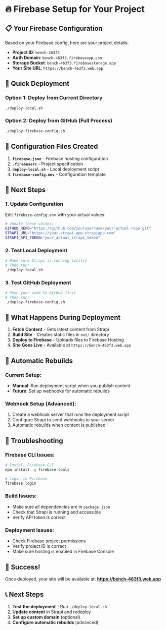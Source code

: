 # 🔥 Firebase Setup for Your Project

## 📋 Your Firebase Configuration

Based on your Firebase config, here are your project details:

- **Project ID**: `bench-463f3`
- **Auth Domain**: `bench-463f3.firebaseapp.com`
- **Storage Bucket**: `bench-463f3.firebasestorage.app`
- **Your Site URL**: `https://bench-463f3.web.app`

## 🚀 Quick Deployment

### Option 1: Deploy from Current Directory
```bash
./deploy-local.sh
```

### Option 2: Deploy from GitHub (Full Process)
```bash
./deploy-firebase-config.sh
```

## 🔧 Configuration Files Created

1. **`firebase.json`** - Firebase hosting configuration
2. **`.firebaserc`** - Project specification
3. **`deploy-local.sh`** - Local deployment script
4. **`firebase-config.env`** - Configuration template

## 📝 Next Steps

### 1. Update Configuration
Edit `firebase-config.env` with your actual values:
```bash
# Update these values:
GITHUB_REPO="https://github.com/yourusername/your-actual-repo.git"
STRAPI_URL="https://your-strapi-app.strapiapp.com"
STRAPI_API_TOKEN="your_actual_strapi_token"
```

### 2. Test Local Deployment
```bash
# Make sure Strapi is running locally
# Then run:
./deploy-local.sh
```

### 3. Test GitHub Deployment
```bash
# Push your code to GitHub first
# Then run:
./deploy-firebase-config.sh
```

## 🎯 What Happens During Deployment

1. **Fetch Content** - Gets latest content from Strapi
2. **Build Site** - Creates static files in `out/` directory
3. **Deploy to Firebase** - Uploads files to Firebase Hosting
4. **Site Goes Live** - Available at `https://bench-463f3.web.app`

## 🔄 Automatic Rebuilds

### Current Setup:
- **Manual**: Run deployment script when you publish content
- **Future**: Set up webhooks for automatic rebuilds

### Webhook Setup (Advanced):
1. Create a webhook server that runs the deployment script
2. Configure Strapi to send webhooks to your server
3. Automatic rebuilds when content is published

## 🚨 Troubleshooting

### Firebase CLI Issues:
```bash
# Install Firebase CLI
npm install -g firebase-tools

# Login to Firebase
firebase login
```

### Build Issues:
- Make sure all dependencies are in `package.json`
- Check that Strapi is running and accessible
- Verify API token is correct

### Deployment Issues:
- Check Firebase project permissions
- Verify project ID is correct
- Make sure hosting is enabled in Firebase Console

## 🎉 Success!

Once deployed, your site will be available at:
**https://bench-463f3.web.app**

## 📞 Next Steps

1. **Test the deployment** - Run `./deploy-local.sh`
2. **Update content** in Strapi and redeploy
3. **Set up custom domain** (optional)
4. **Configure automatic rebuilds** (advanced)

